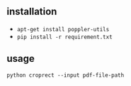 ## installation
- `apt-get install poppler-utils`
- `pip install -r requirement.txt`

## usage
`python croprect --input pdf-file-path`




